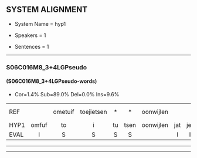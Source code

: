 
## SYSTEM ALIGNMENT

- System Name = hyp1

- Speakers = 1

- Sentences = 1

---

### S06C016M8_3+4LGPseudo

#### (S06C016M8_3+4LGPseudo-words)

- Cor=1.4%	Sub=89.0%	Del=0.0%	Ins=9.6%

|  |  |  |  |  |  |  |  |  |  |  |  |  |  |  |  |  |  |  |  |  |  |  |  |  |  |  |  |  |  |  |  |  |  |  |  |  |  |  |  |  |  |  |  |  |  |  |  |  |  |  |  |  |  |  |  |  |  |  |  |  |  |  |  |  |  |  |  |  |  |  |  |  |  |
|:--- |:---:|:---:|:---:|:---:|:---:|:---:|:---:|:---:|:---:|:---:|:---:|:---:|:---:|:---:|:---:|:---:|:---:|:---:|:---:|:---:|:---:|:---:|:---:|:---:|:---:|:---:|:---:|:---:|:---:|:---:|:---:|:---:|:---:|:---:|:---:|:---:|:---:|:---:|:---:|:---:|:---:|:---:|:---:|:---:|:---:|:---:|:---:|:---:|:---:|:---:|:---:|:---:|:---:|:---:|:---:|:---:|:---:|:---:|:---:|:---:|:---:|:---:|:---:|:---:|:---:|:---:|:---:|:---:|:---:|:---:|:---:|:---:|:---:|
| REF |  | ometuif | toejietsen | * | * | oonwijlen |  |  |  |  |  |  | * | jattesiet | * | * | nurudien | *s | stoenydaas | deuveltek | juitonie | gevijdel | * | sidowaan | spekkeraai | *s | wachteniek | *s | verpierik | nappegreeuw | mantaroen | schielendaspen | crobeklunker | *s | kabbestepen | verwarig*(verwarring) | ooiebiekje | * | fandelig | jalekrewen | * | smoralij | *s | zeekvlachine | * | kanaroe | *s | toineetlijgen | *s | meitsegrok | *s | kantelogsten | *s | * | * | ondermind | *s | choporatie | zennebral | *s | ijraspangen | * | blottenduuf | * | tobbermoeit | *s | poentalschouden | havedil | *s | verbrakkertje | gerauwejaak | hapeneren | *s |
| HYP1 | omfuf | to | i | tu | tsen | oonwijlen | jat | jet | de | siet | neur | ne | n | rodien | stonidaars | de | vnvea | le | tiq | giatoni | geverder | ssio | dewan | spikrajan | warteniek | verbreek | napergrel | mamtaru | scheilen | daspen | hoe | blijkt | der | runen | robeklenker? | kabasten | en | verwarring | oie | bicker | van | van | tei | la | jalekrewi | smurali | sijverlaggene | kondero | tione | e | leren | tem | mijs | groek | conoloogsten | ondermeent | schorprien | zenebrul | ersbrinde | bloot | u | daar | geerda | ha | tormormo | e | pnteshoente | havendiel | vorbakkerte? | vvouw | wiak | hapen | eren? |
| EVAL | I | S | S | S | S |  | I | I | I | I | I | I | S | S | S | S | S | S | S | S | S | S | S | S | S | S | S | S | S | S | S | S | S | S | S | S | S | S | S | S | S | S | S | S | S | S | S | S | S | S | S | S | S | S | S | S | S | S | S | S | S | S | S | S | S | S | S | S | S | S | S | S | S |
---

---
